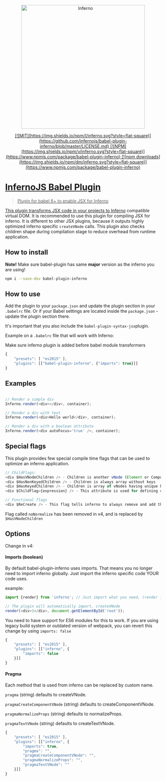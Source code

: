 <p align="center"><a href="https://infernojs.org/" target="_blank"><img width="400" alt="Inferno" title="Inferno" src="https://user-images.githubusercontent.com/2021355/36073166-a47d4a8e-0f34-11e8-959c-860ea836d79d.png"></p>

<p align="center">
[![MIT](https://img.shields.io/npm/l/inferno.svg?style=flat-square)](https://github.com/infernojs/babel-plugin-inferno/blob/master/LICENSE.md)
[![NPM](https://img.shields.io/npm/v/inferno.svg?style=flat-square)](https://www.npmjs.com/package/babel-plugin-inferno)
[![npm downloads](https://img.shields.io/npm/dm/inferno.svg?style=flat-square)](https://www.npmjs.com/package/babel-plugin-inferno)
</p>

# InfernoJS Babel Plugin

> Plugin for babel 6+ to enable JSX for Inferno

This plugin transforms JSX code in your projects to [Inferno](https://github.com/trueadm/inferno) compatible virtual DOM.
It is recommended to use this plugin for compiling JSX for inferno. It is different to other JSX plugins, because it outputs highly optimized inferno specific `createVNode` calls. This plugin also checks children shape during compilation stage to reduce overhead from runtime application. 

## How to install

**Note!** Make sure babel-plugin has same **major** version as the inferno you are using!

```bash
npm i --save-dev babel-plugin-inferno
```

## How to use

Add the plugin to your `package.json` and update the plugin section in your `.babelrc` file. Or if your Babel settings are located inside the `package.json` - update the plugin section there.

It's important that you also include the `babel-plugin-syntax-jsx`plugin.

Example on a `.babelrc` file that will work with Inferno:

Make sure inferno plugin is added before babel module transformers

```js
{   
    "presets": [ "es2015" ],
    "plugins": [["babel-plugin-inferno", {"imports": true}]]
}
```

## Examples    

```js

// Render a simple div
Inferno.render(<div></div>, container);

// Render a div with text
Inferno.render(<div>Hello world</div>, container);

// Render a div with a boolean attribute
Inferno.render(<div autoFocus='true' />, container);

```

## Special flags

This plugin provides few special compile time flags that can be used to optimize an inferno application.

```js
// ChildFlags:
<div $HasVNodeChildren /> - Children is another vNode (Element or Component)
<div $HasNonKeyedChildren /> - Children is always array without keys
<div $HasKeyedChildren /> - Children is array of vNodes having unique keys
<div $ChildFlag={expression} /> - This attribute is used for defining children shpae runtime. See inferno-vnode-flags (ChildFlags) for possibe values

// Functional flags
<div $ReCreate /> - This flag tells inferno to always remove and add the node. It can be used to replace key={Math.random()}
```

Flag called `noNormalize` has been removed in v4, and is replaced by `$HasVNodeChildren`

## Options


Change in v4:


#### Imports (boolean)
By default babel-plugin-inferno uses imports. That means you no longer need to import inferno globally.
Just import the inferno specific code YOUR code uses.

example:
```js
import {render} from 'inferno'; // Just import what you need, (render in this case)

// The plugin will automatically import, createVNode
render(<div>1</div>, document.getElementById('root'));
```

You need to have support for ES6 modules for this to work. If you are using legacy build system or outdated version of webpack, you can revert this change by using `imports: false`

```js
{
    "presets": [ "es2015" ],
    "plugins": [["inferno", {
        "imports": false
    }]]
}
```


#### Pragma

Each method that is used from inferno can be replaced by custom name.

``` pragma ``` (string) defaults to createVNode.

``` pragmaCreateComponentVNode ``` (string) defaults to createComponentVNode.
 
``` pragmaNormalizeProps ``` (string) defaults to normalizeProps.
 
``` pragmaTextVNode ``` (string) defaults to createTextVNode.
 




```js
{
    "presets": [ "es2015" ],
    "plugins": [["inferno", {
        "imports": true,
        "pragma": "",
        "pragmaCreateComponentVNode": "",
        "pragmaNormalizeProps": "",
        "pragmaTextVNode": ""
    }]]
}
```
